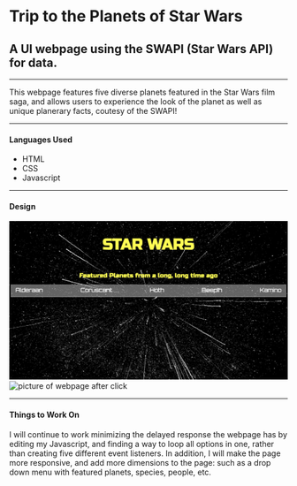 # Trip to the Planets of Star Wars

## A UI webpage using the SWAPI (Star Wars API) for data.

-----------------------------
This webpage features five diverse planets featured in the Star Wars film saga, and allows users to experience the look of the planet as well as unique planerary facts, coutesy of the SWAPI!

---------------------------------

#### Languages Used
- HTML
- CSS
- Javascript
----------------------------------

#### Design

![picture of said webpage](sw1.png)
![picture of webpage after click](sw2.png)

-------------------------------------

#### Things to Work On
I will continue to work minimizing the delayed response the webpage has by editing my Javascript, and finding a way to loop all options in one, rather than creating five different event listeners. In addition, I will make the page more responsive, and add more dimensions to the page: such as a drop down menu with featured planets, species, people, etc.